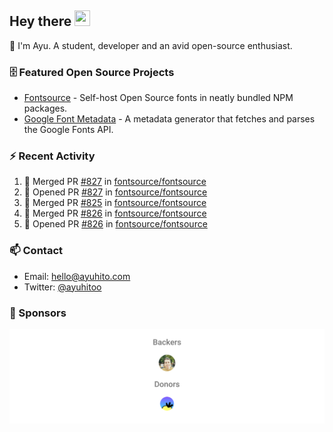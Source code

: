 ## Hey there <img src="https://media.giphy.com/media/hvRJCLFzcasrR4ia7z/giphy.gif" width="25" height="25">

📝 I'm Ayu. A student, developer and an avid open-source enthusiast.

### 🗄 Featured Open Source Projects

- [Fontsource](https://github.com/fontsource/fontsource) - Self-host Open Source fonts in neatly bundled NPM packages.
- [Google Font Metadata](https://github.com/fontsource/google-font-metadata) - A metadata generator that fetches and parses the Google Fonts API.

### ⚡ Recent Activity

<!--START_SECTION:activity-->

1. 🎉 Merged PR [#827](https://github.com/fontsource/fontsource/pull/827) in [fontsource/fontsource](https://github.com/fontsource/fontsource)
2. 💪 Opened PR [#827](https://github.com/fontsource/fontsource/pull/827) in [fontsource/fontsource](https://github.com/fontsource/fontsource)
3. 🎉 Merged PR [#825](https://github.com/fontsource/fontsource/pull/825) in [fontsource/fontsource](https://github.com/fontsource/fontsource)
4. 🎉 Merged PR [#826](https://github.com/fontsource/fontsource/pull/826) in [fontsource/fontsource](https://github.com/fontsource/fontsource)
5. 💪 Opened PR [#826](https://github.com/fontsource/fontsource/pull/826) in [fontsource/fontsource](https://github.com/fontsource/fontsource)
<!--END_SECTION:activity-->

### 📫 Contact

- Email: hello@ayuhito.com
- Twitter: [@ayuhitoo](https://twitter.com/ayuhitoo)

### :sparkling_heart: Sponsors

<p align="center">
  <a href="https://cdn.jsdelivr.net/gh/ayuhito/ayuhito/sponsors.svg">
    <img src='https://raw.githubusercontent.com/ayuhito/ayuhito/master/sponsors.svg'/>
  </a>
</p>
